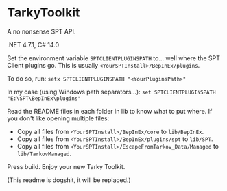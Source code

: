 # TarkyToolkit
A no nonsense SPT API.

.NET 4.7.1, C# 14.0

Set the environment variable `SPTCLIENTPLUGINSPATH` to... well where the SPT Client plugins go. This is usually `<YourSPTInstall>/BepInEx/plugins`.

To do so, run: `setx SPTCLIENTPLUGINSPATH "<YourPluginsPath>"`

In my case (using Windows path separators...): `set SPTCLIENTPLUGINSPATH "E:\SPT\BepInEx\plugins"`

Read the README files in each folder in lib to know what to put where. 
If you don't like opening multiple files:
   * Copy all files from `<YourSPTInstall>/BepInEx/core` to `lib/BepInEx`.
   * Copy all files from `<YourSPTInstall>/BepInEx/plugins/spt` to `lib/SPT`.
   * Copy all files from `<YourSPTInstall>/EscapeFromTarkov_Data/Managed` to `lib/TarkovManaged`.

Press build. Enjoy your new Tarky Toolkit.


(This readme is dogshit, it will be replaced.)
